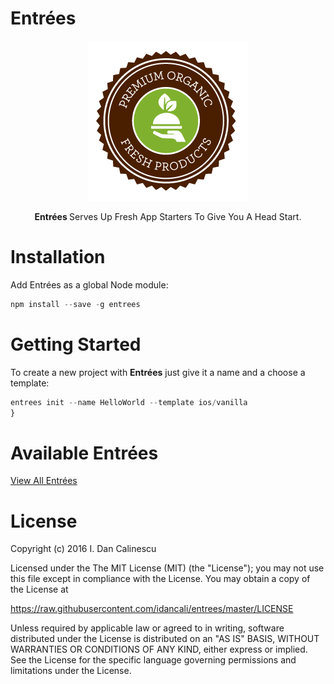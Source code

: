 # Entrées

<p align="center">
  <a href="https://github.com/idancali/slana">
    <img height="256" src="https://raw.githubusercontent.com/idancali/entrees/master/logo.png">
  </a>
  <p align="center"> <b> Entrées </b> Serves Up Fresh App Starters To Give You A Head Start. </p>
</p>

# Installation

Add Entrées as a global Node module:

```javascript
npm install --save -g entrees
```

# Getting Started

To create a new project with **Entrées** just give it a name and a choose a template:

```javascript
entrees init --name HelloWorld --template ios/vanilla
}
```

# Available Entrées

[View All Entrées](https://github.com/idancali/entrees/templates/ios/vanilla)


# License

Copyright (c) 2016 I. Dan Calinescu

 Licensed under the The MIT License (MIT) (the "License");
 you may not use this file except in compliance with the License.
 You may obtain a copy of the License at

 https://raw.githubusercontent.com/idancali/entrees/master/LICENSE

 Unless required by applicable law or agreed to in writing, software
 distributed under the License is distributed on an "AS IS" BASIS,
 WITHOUT WARRANTIES OR CONDITIONS OF ANY KIND, either express or implied.
 See the License for the specific language governing permissions and
 limitations under the License.
